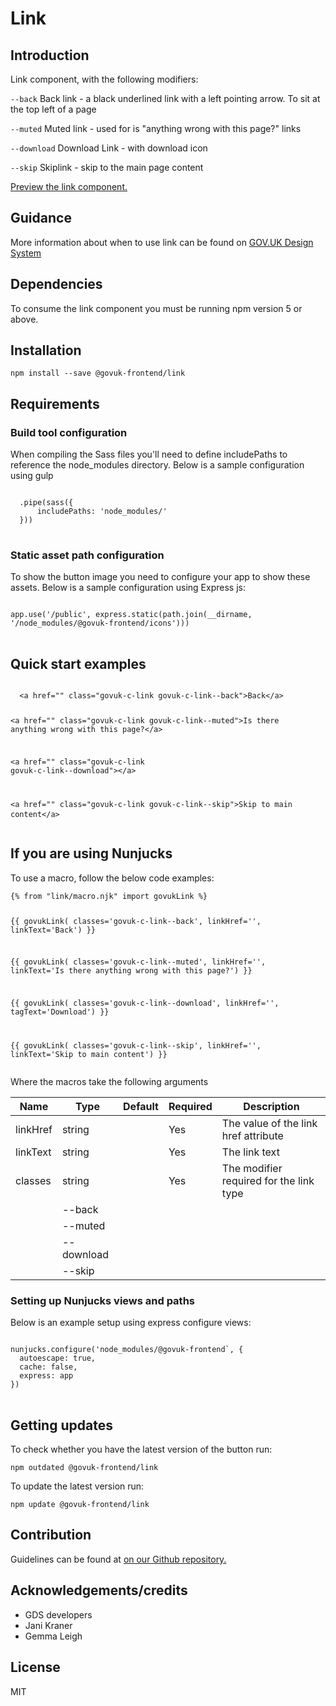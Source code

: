 


<h1 class="govuk-u-heading-36">
Link
</h1>

<h2 class="govuk-u-heading-24">Introduction</h2>
<p class="govuk-u-core-24">
Link component, with the following modifiers:

`--back`
Back link - a black underlined link with a left pointing arrow. To sit at the top left of a page

`--muted`
Muted link - used for is "anything wrong with this page?" links

`--download`
Download Link - with download icon

`--skip`
Skiplink - skip to the main page content
</p>


<p class="govuk-u-copy-19">
<a href="http://govuk-frontend-review.herokuapp.com/components/link/preview">Preview the link component.
</a>
</p>

<h2 class="govuk-u-heading-24">Guidance</h2>

<p class="govuk-u-copy-19">
  More information about when to use link can be found on <a href="http://www.linktodesignsystem.com/link" title="Link to read guidance on the use of link on Gov.uk Design system website">GOV.UK Design System</a>
</p>

<h2 class="govuk-u-heading-24">Dependencies</h2>

<p class="govuk-u-copy-19">To consume the link component you must be running npm version 5 or above. </p>

<p class="govuk-u-copy-19"></p>

<h2 class="govuk-u-heading-24">Installation</h2>
<pre><code>npm install --save @govuk-frontend/link</code></pre>

<h2 class="govuk-u-heading-24">Requirements</h2>
<h3 class="govuk-u-bold-19">Build tool configuration</h3>
<p class="govuk-u-copy-19">When compiling the Sass files you'll need to define includePaths to reference the node_modules directory. Below is a sample configuration using gulp</p>
<pre>
<code>
  .pipe(sass({
      includePaths: 'node_modules/'
  }))
</code>
</pre>

<h3 class="govuk-u-bold-19">Static asset path configuration</h3>
<p class="govuk-u-copy-19">To show the button image you need to configure your app to show these assets. Below is a sample configuration using Express js:</p>
<pre>
<code>
app.use('/public', express.static(path.join(__dirname, '/node_modules/@govuk-frontend/icons')))
</code>
</pre>

<h2 class="govuk-u-heading-24">Quick start examples</h2>
<p class="govuk-u-copy-19"></p>
<pre>
<code>
  &lt;a href=&quot;&quot; class=&quot;govuk-c-link govuk-c-link--back&quot;&gt;Back&lt;/a&gt;


&lt;a href=&quot;&quot; class=&quot;govuk-c-link govuk-c-link--muted&quot;&gt;Is there anything wrong with this page?&lt;/a&gt;


&lt;a href=&quot;&quot; class=&quot;govuk-c-link govuk-c-link--download&quot;&gt;&lt;/a&gt;


&lt;a href=&quot;&quot; class=&quot;govuk-c-link govuk-c-link--skip&quot;&gt;Skip to main content&lt;/a&gt;
</code>
</pre>


<h2 class="govuk-u-heading-24">If you are using Nunjucks</h2>
<p class="govuk-u-copy-19">To use a macro, follow the below code examples:</p>
<pre><code>{% from &quot;link/macro.njk&quot; import govukLink %}

{{ govukLink(
  classes=&#39;govuk-c-link--back&#39;,
  linkHref=&#39;&#39;,
  linkText=&#39;Back&#39;)
}}

{{ govukLink(
  classes=&#39;govuk-c-link--muted&#39;,
  linkHref=&#39;&#39;,
  linkText=&#39;Is there anything wrong with this page?&#39;)
}}

{{ govukLink(
  classes=&#39;govuk-c-link--download&#39;,
  linkHref=&#39;&#39;,
  tagText=&#39;Download&#39;)
}}

{{ govukLink(
  classes=&#39;govuk-c-link--skip&#39;,
  linkHref=&#39;&#39;,
  linkText=&#39;Skip to main content&#39;)
}}
</code></pre>

<p class="govuk-u-copy-19">Where the macros take the following arguments</p>

<div>

<!-- TODO: Use the table macro here and pass it component argument data -->
| Name      | Type    | Default | Required  | Description
|---        |---      |---      |---        |---
| linkHref  | string  |         | Yes       | The value of the link href attribute
| linkText  | string  |         | Yes       | The link text
| classes   | string  |         | Yes       | The modifier required for the link type
                                            | --back
                                            | --muted
                                            | --download
                                            | --skip

</div>

<h3 class="govuk-u-bold-19">Setting up Nunjucks views and paths</h3>
<p class="govuk-u-copy-19">Below is an example setup using express configure views:</p>
<pre>
<code>
nunjucks.configure('node_modules/@govuk-frontend`, {
  autoescape: true,
  cache: false,
  express: app
})
</code>
</pre>

<h2 class="govuk-u-heading-24">Getting updates</h2>

<p class="govuk-u-copy-19">To check whether you have the latest version of the button run:</p>

<pre><code>npm outdated @govuk-frontend/link</code></pre>

<p class="govuk-u-copy-19">To update the latest version run:</p>

<pre><code>npm update @govuk-frontend/link</code></pre>

<h2 class="govuk-u-heading-24">Contribution</h2>
<p class="govuk-u-copy-19">
  Guidelines can be found at <a href="https://github.com/alphagov/govuk-frontend/blob/master/CONTRIBUTING.md" title="link to contributing guidelines on our github repository">on our Github repository.</a>
</p>

<h2 class="govuk-u-heading-24">Acknowledgements/credits</h2>

<ul class="govuk-c-list ">

  <li>
        GDS developers
  </li>
  <li>
        Jani Kraner
  </li>
  <li>
        Gemma Leigh
  </li>

</ul>


<h2 class="govuk-u-heading-24">License</h2>
<p class="govuk-u-copy-19">MIT</p>
